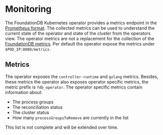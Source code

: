 # Monitoring

The FoundationDB Kubernetes operator provides a metrics endpoint in the [Prometheus format](https://prometheus.io/docs/concepts/data_model).
The collected metrics can be used to understand the current state of the operator and state of the cluster from the operators view.
The operator metrics are not a replacement for the collection of the [FoundationDB metrics](https://forums.foundationdb.org/t/what-do-you-monitor/184).
Per default the operator expose the metrics under `$POD_IP:8080/metrics`.

## Metrics

The operator exposes the `controller-runtime` and `golang` metrics.
Besides, these metrics the operator also exposes operator specific metrics, the metric prefix is `fdb_operator`.
The operator specific metrics contain information about:

 - The process groups
 - The reconciliation status
 - The cluster status
 - How many `processGroupsToRemove` are currently in the list

 This list is not complete and will be extended over time.
